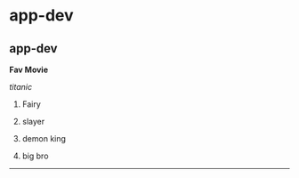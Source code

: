 # app-dev
## app-dev

**Fav Movie**

*titanic*
1. Fairy
   
2. slayer
   
3. demon king
   
4. big bro
---
